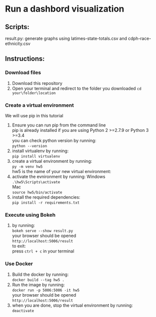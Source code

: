 # Run a dashbord visualization
## Scripts:
result.py: generate graphs using latimes-state-totals.csv and cdph-race-ethnicity.csv
## Instructions:
### Download files
1. Download this repository  
2. Open your terminal and redirect to the folder you downloaded
        `cd your\folder\location`
### Create a virtual environment
We will use pip in this tutorial  
1. Ensure you can run pip from the command line  
   pip is already installed if you are using Python 2 >=2.7.9 or Python 3 >=3.4  
   you can check python version by running:  
        `python --version`
2. install virtualenv by running:  
        `pip install virtualenv`  
3. create a virtual environment by running:  
        `py -m venv hw5`  
   hw5 is the name of your new virtual environment:  
4. activate the evnironment by running: 
        Windows  
        `.\hw5\Scripts\activate`  
        Mac  
        `source hw5/bin/activate`  
5. install the required dependencies:  
        `pip install -r requirements.txt`   
### Execute using Bokeh
1. by running:  
    `bokeh serve --show result.py`  
    your browser should be opened  
    `http://localhost:5006/result`  
    to exit:  
    press `ctrl + c` in your terminal  
### Use Docker
1. Build the docker by running:  
    `docker build --tag hw5 .`  
2. Run the image by running:  
    `docker run -p 5006:5006 -it hw5`  
    your browser should be opened  
    `http://localhost:5006/result`  
3. when you are done, stop the virtual environment by running:  
         `deactivate`  
